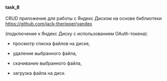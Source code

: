 #### task_8

CRUD приложение для работы с Яндекс Диском на основе библиотеки https://github.com/jack-theripper/yandex

(подключение к Яндекс Диску с использованием OAuth-токена):

- просмотр списка файлов на диске,

- удаление выбранного файла,

- скачивание выбранного файла,

- загрузка файла на диск.

